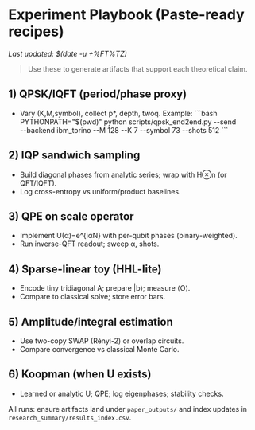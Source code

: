 # Experiment Playbook (Paste-ready recipes)
_Last updated: $(date -u +%FT%TZ)_

> Use these to generate artifacts that support each theoretical claim.

## 1) QPSK/IQFT (period/phase proxy)
- Vary (K,M,symbol), collect p*, depth, twoq.
Example:
\`\`\`bash
PYTHONPATH="$(pwd)" python scripts/qpsk_end2end.py --send \
  --backend ibm_torino --M 128 --K 7 --symbol 73 --shots 512
\`\`\`

## 2) IQP sandwich sampling
- Build diagonal phases from analytic series; wrap with H⊗n (or QFT/IQFT).
- Log cross-entropy vs uniform/product baselines.

## 3) QPE on scale operator
- Implement U(α)=e^{iαN} with per-qubit phases (binary-weighted).
- Run inverse-QFT readout; sweep α, shots.

## 4) Sparse-linear toy (HHL-lite)
- Encode tiny tridiagonal A; prepare |b⟩; measure ⟨O⟩.
- Compare to classical solve; store error bars.

## 5) Amplitude/integral estimation
- Use two-copy SWAP (Rényi-2) or overlap circuits.
- Compare convergence vs classical Monte Carlo.

## 6) Koopman (when U exists)
- Learned or analytic U; QPE; log eigenphases; stability checks.

All runs: ensure artifacts land under `paper_outputs/` and index updates in `research_summary/results_index.csv`.

